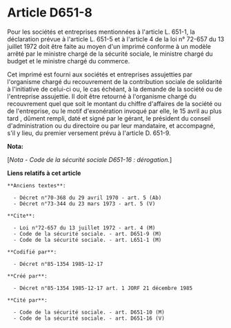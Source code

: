 # Article D651-8

Pour les sociétés et entreprises mentionnées à l'article L. 651-1, la déclaration prévue à l'article L. 651-5 et à l'article
4 de la loi n° 72-657 du 13 juillet 1972 doit être faite au moyen d'un imprimé conforme à un modèle arrêté par le ministre
chargé de la sécurité sociale, le ministre chargé du budget et le ministre chargé du commerce. 

Cet imprimé est fourni aux sociétés et entreprises assujetties par l'organisme chargé du recouvrement de la contribution
sociale de solidarité à l'initiative de celui-ci ou, le cas échéant, à la demande de la société ou de l'entreprise
assujettie. Il doit être retourné à l'organisme chargé du recouvrement quel que soit le montant du chiffre d'affaires de la
société ou de l'entreprise, ou le motif d'exonération invoqué par elle, le 15 avril au plus tard    , dûment rempli, daté et
signé par le gérant, le président du conseil d'administration ou du directoire ou par leur mandataire, et accompagné, s'il y
lieu, du premier versement prévu à l'article D. 651-9.

**Nota:**

[*Nota - Code de la sécurité sociale D651-16 : dérogation.*]

**Liens relatifs à cet article**

	**Anciens textes**:

	  - Décret n°70-368 du 29 avril 1970 - art. 5 (Ab)
	  - Décret n°73-344 du 23 mars 1973 - art. 5 (V)

	**Cite**:

	  - Loi n°72-657 du 13 juillet 1972 - art. 4 (M)
	  - Code de la sécurité sociale. - art. D651-9 (M)
	  - Code de la sécurité sociale. - art. L651-1 (M)

	**Codifié par**:

	  - Décret n°85-1354 1985-12-17

	**Créé par**:

	  - Décret n°85-1354 1985-12-17 art. 1 JORF 21 décembre 1985

	**Cité par**:

	  - Code de la sécurité sociale. - art. D651-10 (M)
	  - Code de la sécurité sociale. - art. D651-16 (V)
